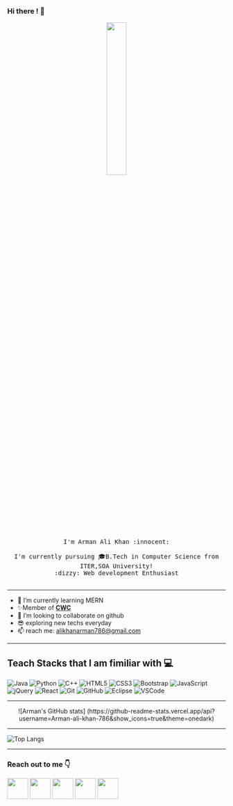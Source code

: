 ### Hi there ! :wave:

<p align="center">
  <img src="https://raw.githubusercontent.com/gist/abhirampai/ce94b0b8345cd969d3cf997578487cdd/raw/b2dc51d4421db9d4a5a17be817e07dc8ad1e3375/hello.gif" width="30%">
  <br><br>
  <samp>
    I'm Arman Ali Khan :innocent:
    <br>
    <br>
     I'm  currently pursuing 🎓B.Tech in Computer Science from ITER,SOA University!
    <br>
    :dizzy: Web development Enthusiast 
    <br><br>
  </samp>
</p>

<hr style="height:2px;border-width:0;color:gray;background-color:gray">

- 🌱 I’m currently learning MERN
- :sparkles:Member of **[CWC](https://github.com/CodingWizardITER)** 
- 💞️ I’m looking to collaborate on github
- :sunglasses: exploring new techs everyday
- 📫 reach me: alikhanarman786@gmail.com

<hr style="height:2px;border-width:0;color:gray;background-color:gray">

## Teach Stacks that I am fimiliar with :computer:

![Java](https://img.shields.io/badge/java-%23ED8B00.svg?style=for-the-badge&logo=java&logoColor=white)
![Python](https://img.shields.io/badge/python-3670A0?style=for-the-badge&logo=python&logoColor=ffdd54)
![C++](https://img.shields.io/badge/c++-%2300599C.svg?style=for-the-badge&logo=c%2B%2B&logoColor=white)
![HTML5](https://img.shields.io/badge/html5-%23E34F26.svg?style=for-the-badge&logo=html5&logoColor=white)
![CSS3](https://img.shields.io/badge/css3-%231572B6.svg?style=for-the-badge&logo=css3&logoColor=white)
![Bootstrap](https://img.shields.io/badge/bootstrap-%23563D7C.svg?style=for-the-badge&logo=bootstrap&logoColor=white)
![JavaScript](https://img.shields.io/badge/javascript-%23323330.svg?style=for-the-badge&logo=javascript&logoColor=%23F7DF1E)
![jQuery](https://img.shields.io/badge/jquery-%230769AD.svg?style=for-the-badge&logo=jquery&logoColor=white)
![React](https://img.shields.io/badge/react-%2320232a.svg?style=for-the-badge&logo=react&logoColor=%2361DAFB)
![Git](https://img.shields.io/badge/git-%23F05033.svg?style=for-the-badge&logo=git&logoColor=white)
![GitHub](https://img.shields.io/badge/GitHub-100000?style=for-the-badge&logo=github&logoColor=white)
![Eclipse](https://img.shields.io/badge/Eclipse-FE7A16.svg?style=for-the-badge&logo=Eclipse&logoColor=white)
![VSCode](https://img.shields.io/badge/visual%20studio%20code-blue.svg?style=for-the-badge&logo=visual%20studio%20code)

<hr style="height:2px;border-width:0;color:gray;background-color:gray">

<div align="center">
     ![Arman's GitHub stats] (https://github-readme-stats.vercel.app/api?username=Arman-ali-khan-786&show_icons=true&theme=onedark)
</div>

<hr style="height:2px;border-width:0;color:gray;background-color:gray">

   ![Top Langs](https://github-readme-stats.vercel.app/api/top-langs/?username=Arman-ali-khan-786&layout=compact)


<hr style="height:2px;border-width:0;color:gray;background-color:gray">

### Reach out to me :point_down:
<a href="https://www.linkedin.com/in/arman-ali-khan-b44751169/"><img src="https://blog-assets.hootsuite.com/wp-content/uploads/2018/09/In-2C-54px-R.png" width="48px" height="48px"></a>
<a href="https://github.com/Arman-ali-khan-786"><img src="https://cdn.icon-icons.com/icons2/2351/PNG/512/logo_github_icon_143196.png" width="48px" height="48px"></a>
<a href="https://twitter.com/ARMAN__786"><img src="https://i.ibb.co/kmgQVyW/twitter.png" width="48px" height="48px"></a>
<a href="https://www.instagram.com/arman__khan__786_/"><img src="https://upload.wikimedia.org/wikipedia/commons/thumb/a/a5/Instagram_icon.png/1024px-Instagram_icon.png" width="48px" height="48px"></a> 
<a href="https://www.facebook.com/profile.php?id=100010354006362"><img src="https://blog-assets.hootsuite.com/wp-content/uploads/2018/09/f-ogo_RGB_HEX-58.png" width="48px" height="48px"></a>
